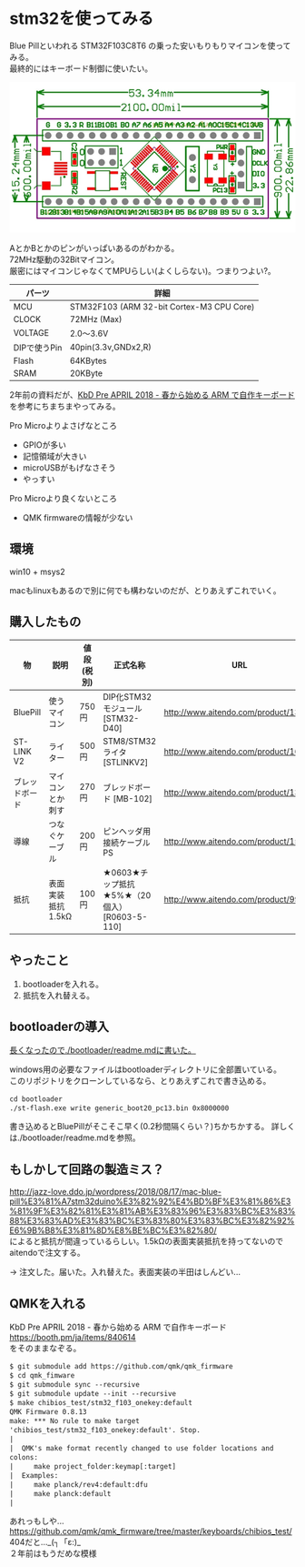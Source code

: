 # stm32を使ってみる

Blue Pillといわれる STM32F103C8T6 の乗った安いもりもりマイコンを使ってみる。  
最終的にはキーボード制御に使いたい。

![](./img/STM32-D40-dim.png)

AとかBとかのピンがいっぱいあるのがわかる。  
72MHz駆動の32Bitマイコン。  
厳密にはマイコンじゃなくてMPUらしい(よくしらない)。つまりつよい?。  

| パーツ       | 詳細                                      |
| ---          | ---                                       |
| MCU          | STM32F103 (ARM 32-bit Cortex-M3 CPU Core) |
| CLOCK        | 72MHz (Max)                               |
| VOLTAGE      | 2.0～3.6V                                 |
| DIPで使うPin | 40pin(3.3v,GNDx2,R)                       |
| Flash        | 64KBytes                                  |
| SRAM         | 20KByte                                   |


2年前の資料だが、[KbD Pre APRIL 2018 - 春から始める ARM で自作キーボード](https://booth.pm/ja/items/840614) を参考にちまちまやってみる。

Pro Microよりよさげなところ

* GPIOが多い
* 記憶領域が大きい
* microUSBがもげなさそう
* やっすい

Pro Microより良くないところ

* QMK firmwareの情報が少ない


## 環境

win10 + msys2

macもlinuxもあるので別に何でも構わないのだが、とりあえずこれでいく。

## 購入したもの

| 物             | 説明               | 値段(税別) | 正式名称                                         | URL                                  |
| ---            | ---                | ---        | ---                                              | ---                                  |
| BluePill       | 使うマイコン       | 750円      | DIP化STM32モジュール [STM32-D40]                 | http://www.aitendo.com/product/13348 |
| ST-LINK V2     | ライター           | 500円      | STM8/STM32ライタ [STLINKV2]                      | http://www.aitendo.com/product/16082 |
| ブレッドボード | マイコンとか刺す   | 270円      | ブレッドボード [MB-102]                          | http://www.aitendo.com/product/13803 |
| 導線           | つなぐケーブル     | 200円      | ピンヘッダ用接続ケーブル PS                      | http://www.aitendo.com/product/15275 |
| 抵抗           | 表面実装抵抗1.5kΩ | 100円      | ★0603★チップ抵抗★5%★（20個入） [R0603-5-110] | http://www.aitendo.com/product/9962  |

## やったこと

1. bootloaderを入れる。
1. 抵抗を入れ替える。


## bootloaderの導入

[長くなったので./bootloader/readme.mdに書いた。](./bootloader/readme.md)  

windows用の必要なファイルはbootloaderディレクトリに全部置いている。  
このリポジトリをクローンしているなら、とりあえずこれで書き込める。

	cd bootloader
	./st-flash.exe write generic_boot20_pc13.bin 0x8000000

書き込めるとBluePillがそこそこ早く(0.2秒間隔くらい？)ちかちかする。
詳しくは./bootloader/readme.mdを参照。

## もしかして回路の製造ミス？

http://jazz-love.ddo.jp/wordpress/2018/08/17/mac-blue-pill%E3%81%A7stm32duino%E3%82%92%E4%BD%BF%E3%81%86%E3%81%9F%E3%82%81%E3%81%AB%E3%83%96%E3%83%BC%E3%83%88%E3%83%AD%E3%83%BC%E3%83%80%E3%83%BC%E3%82%92%E6%9B%B8%E3%81%8D%E8%BE%BC%E3%82%80/  
によると抵抗が間違っているらしい。1.5kΩの表面実装抵抗を持ってないのでaitendoで注文する。

→ 注文した。届いた。入れ替えた。表面実装の半田はしんどい...


## QMKを入れる

KbD Pre APRIL 2018 - 春から始める ARM で自作キーボード https://booth.pm/ja/items/840614  
をそのままなぞる。

	$ git submodule add https://github.com/qmk/qmk_firmware
	$ cd qmk_fimware
	$ git submodule sync --recursive
	$ git submodule update --init --recursive
	$ make chibios_test/stm32_f103_onekey:default
	QMK Firmware 0.8.13
	make: *** No rule to make target 'chibios_test/stm32_f103_onekey:default'. Stop.
	|
	|  QMK's make format recently changed to use folder locations and colons:
	|     make project_folder:keymap[:target]
	|  Examples:
	|     make planck/rev4:default:dfu
	|     make planck:default
	|

あれっもしや...  
https://github.com/qmk/qmk_firmware/tree/master/keyboards/chibios_test/  
404だと...\_(┐「ε:)\_  
２年前はもうだめな模様




